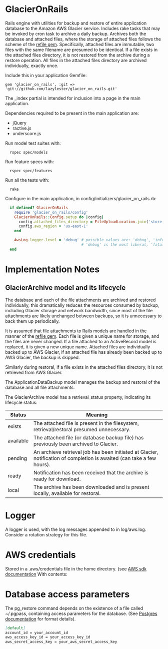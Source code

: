 # GlacierOnRails

Rails engine with utilities for backup and restore of entire application database to the Amazon AWS Glacier service.
Includes rake tasks that may be invoked by cron task to archive a daily backup.
Archives both the database and attached files, where the storage of attached files follows the scheme of the [refile gem](https://github.com/refile/refile). Specifically, attached files are immutable, two files with the same filename are presumed to be identical. If a file exists in the attached files directory, it is not restored from the archive during a restore operation. All files in the attached files directory are archived individually, exactly once.

Include this in your application Gemfile:

```
gem 'glacier_on_rails', :git => 'git://github.com/lazylester/glacier_on_rails.git'
```

The _index partial is intended for inclusion into a page in the main application.

Dependencies required to be present in the main application are:
* jQuery
* ractive.js
* underscore.js

Run model test suites with:
```
  rspec spec/models
```

Run feature specs with:
```
  rspec spec/features
```

Run all the tests with:
```
  rake
```

Configure in the main application, in config/initializers/glacier_on_rails.rb:
```ruby
  if defined? GlacierOnRails
    require 'glacier_on_rails/config'
    GlacierOnRails::Config.setup do |config|
      config.attached_files_directory = FileUploadLocation.join('store')
      config.aws_region = 'us-east-1'
    end

    AwsLog.logger.level = 'debug' # possible values are: 'debug', 'info', 'warn', 'error', 'fatal'
                                  # 'debug' is the most liberal, 'fatal' the most restrictive
  end
```
# Implementation Notes
## GlacierArchive model and its lifecycle

The database and each of the file attachments are archived and restored individually, this dramatically reduces the resources consumed by backup, including Glacier storage and network bandwidth, since most of the file attachments are likely unchanged between backups, so it is unnecessary to back them up periodically.

It is assumed that file attachments to Rails models are handled in the manner of the [refile gem](https://github.com/refile/refile). Each file is given a unique name for storage, and the files are never changed. If a file attached to an ActiveRecord model is replaced, it is given a new unique name. Attached files are individually backed up to AWS Glacier, if an attached file has already been backed up to AWS Glacier, the backup is skipped.

Similarly during restoral, if a file exists in the attached files directory, it is not retrieved from AWS Glacier.

The ApplicationDataBackup model manages the backup and restoral of the database and all file attachments.

The GlacierArchive model has a retrieval_status property, indicating its lifecycle status:

Status    | Meaning
----------|-----------------------------------------------------------------------------------------------------------------------
exists    | The attached file is present in the filesystem, retrieval/restoral presumed unnecessary.
available | The attached file (or database backup file) has previously been archived to Glacier.
pending   | An archieve retrieval job has been initiated at Glacier, notification of completion is awaited (can take a few hours).
ready     | Notification has been received that the archive is ready for download.
local     | The archive has been downloaded and is present locally, available for restoral.

# Logger
A logger is used, with the log messages appended to in log/aws.log. Consider a rotation strategy for this file.

# AWS credentials
Stored in a .aws/credentials file in the home directory. (see [AWS sdk documentation](http://docs.aws.amazon.com/sdk-for-ruby/v2/developer-guide/setup-config.html) With contents:

# Database access parameters
The pg_restore command depends on the existence of a file called ~/.pgpass, containing access parameters for the database. (See [Postgres documentation](https://www.postgresql.org/docs/9.3/static/libpq-pgpass.html) for format details).

```markdown
[default]
account_id = your_account_id
aws_access_key_id = your_access_key_id
aws_secret_access_key = your_aws_secret_access_key

```
